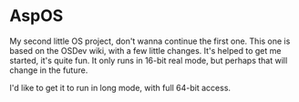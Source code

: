 # AspOS
My second little OS project, don't wanna continue the first one. This one is based on the OSDev wiki, with a few little changes.
It's helped to get me started, it's quite fun. It only runs in 16-bit real mode, but perhaps that will change in the future.

I'd like to get it to run in long mode, with full 64-bit access.
